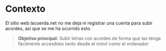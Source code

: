 # Contexto

El sitio web lacuerda.net no me deja ni registrar una cuenta para subir acordes,
así que se me ha ocurrido esto.


> **Objetivo principal:** Subir letras con acordes de forma que las tenga
fácilmente accesibles tanto desde el móvil como el ordenador

